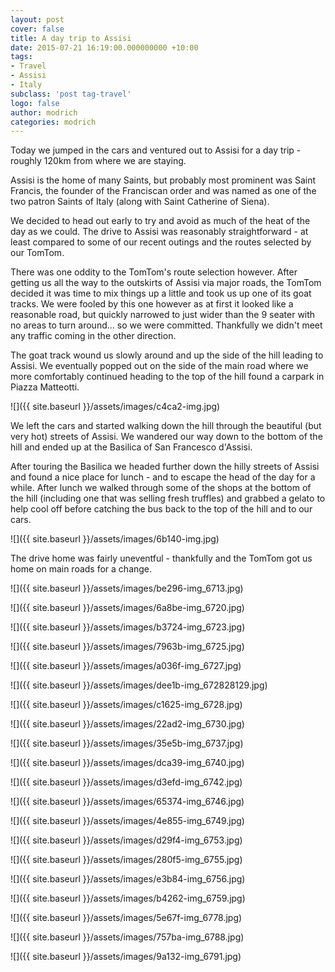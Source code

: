 ```yaml
---
layout: post
cover: false
title: A day trip to Assisi
date: 2015-07-21 16:19:00.000000000 +10:00
tags: 
- Travel
- Assisi
- Italy
subclass: 'post tag-travel'
logo: false
author: modrich
categories: modrich
---
```

Today we jumped in the cars and ventured out to Assisi for a day trip - roughly 120km from where we are staying.

Assisi is the home of many Saints, but probably most prominent was Saint Francis, the founder of the Franciscan order and was named as one of the two patron Saints of Italy (along with Saint Catherine of Siena).

We decided to head out early to try and avoid as much of the heat of the day as we could. The drive to Assisi was reasonably straightforward - at least compared to some of our recent outings and the routes selected by our TomTom.

There was one oddity to the TomTom's route selection however. After getting us all the way to the outskirts of Assisi via major roads, the TomTom decided it was time to mix things up a little and took us up one of its goat tracks. We were fooled by this one however as at first it looked like a reasonable road, but quickly narrowed to just wider than the 9 seater with no areas to turn around... so we were committed. Thankfully we didn't meet any traffic coming in the other direction.

The goat track wound us slowly around and up the side of the hill leading to Assisi. We eventually popped out on the side of the main road where we more comfortably continued heading to the top of the hill found a carpark in Piazza Matteotti.

![]({{ site.baseurl }}/assets/images/c4ca2-img.jpg)

We left the cars and started walking down the hill through the beautiful (but very hot) streets of Assisi. We wandered our way down to the bottom of the hill and ended up at the Basilica of San Francesco d'Assisi.

After touring the Basilica we headed further down the hilly streets of Assisi and found a nice place for lunch - and to escape the head of the day for a while. After lunch we walked through some of the shops at the bottom of the hill (including one that was selling fresh truffles) and grabbed a gelato to help cool off before catching the bus back to the top of the hill and to our cars.

![]({{ site.baseurl }}/assets/images/6b140-img.jpg)

The drive home was fairly uneventful - thankfully and the TomTom got us home on main roads for a change.

![]({{ site.baseurl }}/assets/images/be296-img_6713.jpg)

![]({{ site.baseurl }}/assets/images/6a8be-img_6720.jpg)

![]({{ site.baseurl }}/assets/images/b3724-img_6723.jpg)

![]({{ site.baseurl }}/assets/images/7963b-img_6725.jpg)

![]({{ site.baseurl }}/assets/images/a036f-img_6727.jpg)

![]({{ site.baseurl }}/assets/images/dee1b-img_672828129.jpg)

![]({{ site.baseurl }}/assets/images/c1625-img_6728.jpg)

![]({{ site.baseurl }}/assets/images/22ad2-img_6730.jpg)

![]({{ site.baseurl }}/assets/images/35e5b-img_6737.jpg)

![]({{ site.baseurl }}/assets/images/dca39-img_6740.jpg)

![]({{ site.baseurl }}/assets/images/d3efd-img_6742.jpg)

![]({{ site.baseurl }}/assets/images/65374-img_6746.jpg)

![]({{ site.baseurl }}/assets/images/4e855-img_6749.jpg)

![]({{ site.baseurl }}/assets/images/d29f4-img_6753.jpg)

![]({{ site.baseurl }}/assets/images/280f5-img_6755.jpg)

![]({{ site.baseurl }}/assets/images/e3b84-img_6756.jpg)

![]({{ site.baseurl }}/assets/images/b4262-img_6759.jpg)

![]({{ site.baseurl }}/assets/images/5e67f-img_6778.jpg)

![]({{ site.baseurl }}/assets/images/757ba-img_6788.jpg)

![]({{ site.baseurl }}/assets/images/9a132-img_6791.jpg)

